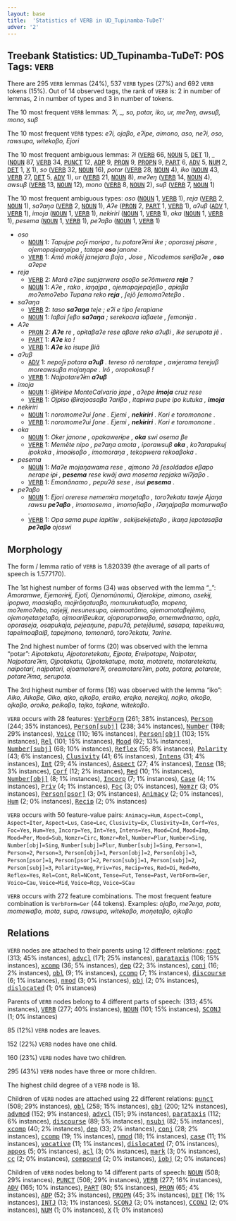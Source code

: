 ```yaml
---
layout: base
title:  'Statistics of VERB in UD_Tupinamba-TuDeT'
udver: '2'
---
```


## Treebank Statistics: UD_Tupinamba-TuDeT: POS Tags: `VERB`

There are 295 `VERB` lemmas (24%), 537 `VERB` types (27%) and 692 `VERB` tokens (15%).
Out of 14 observed tags, the rank of `VERB` is: 2 in number of lemmas, 2 in number of types and 3 in number of tokens.

The 10 most frequent `VERB` lemmas: <em>ʔi, _, so, potar, iko, ur, meʔeŋ, awsuβ, mono, suβ</em>

The 10 most frequent `VERB` types:  <em>eʔi, ojaβo, eʔipe, aimono, aso, neʔi, oso, rawsupa, witekoβo, Ejori</em>

The 10 most frequent ambiguous lemmas: <em>ʔi</em> (<tt><a href="tpn_tudet-pos-VERB.html">VERB</a></tt> 66, <tt><a href="tpn_tudet-pos-NOUN.html">NOUN</a></tt> 5, <tt><a href="tpn_tudet-pos-DET.html">DET</a></tt> 1), <em>_</em> (<tt><a href="tpn_tudet-pos-NOUN.html">NOUN</a></tt> 87, <tt><a href="tpn_tudet-pos-VERB.html">VERB</a></tt> 34, <tt><a href="tpn_tudet-pos-PUNCT.html">PUNCT</a></tt> 12, <tt><a href="tpn_tudet-pos-ADP.html">ADP</a></tt> 9, <tt><a href="tpn_tudet-pos-PRON.html">PRON</a></tt> 9, <tt><a href="tpn_tudet-pos-PROPN.html">PROPN</a></tt> 9, <tt><a href="tpn_tudet-pos-PART.html">PART</a></tt> 6, <tt><a href="tpn_tudet-pos-ADV.html">ADV</a></tt> 5, <tt><a href="tpn_tudet-pos-NUM.html">NUM</a></tt> 2, <tt><a href="tpn_tudet-pos-DET.html">DET</a></tt> 1, <tt><a href="tpn_tudet-pos-X.html">X</a></tt> 1), <em>so</em> (<tt><a href="tpn_tudet-pos-VERB.html">VERB</a></tt> 32, <tt><a href="tpn_tudet-pos-NOUN.html">NOUN</a></tt> 16), <em>potar</em> (<tt><a href="tpn_tudet-pos-VERB.html">VERB</a></tt> 28, <tt><a href="tpn_tudet-pos-NOUN.html">NOUN</a></tt> 4), <em>iko</em> (<tt><a href="tpn_tudet-pos-NOUN.html">NOUN</a></tt> 43, <tt><a href="tpn_tudet-pos-VERB.html">VERB</a></tt> 27, <tt><a href="tpn_tudet-pos-DET.html">DET</a></tt> 5, <tt><a href="tpn_tudet-pos-ADV.html">ADV</a></tt> 1), <em>ur</em> (<tt><a href="tpn_tudet-pos-VERB.html">VERB</a></tt> 21, <tt><a href="tpn_tudet-pos-NOUN.html">NOUN</a></tt> 8), <em>meʔeŋ</em> (<tt><a href="tpn_tudet-pos-VERB.html">VERB</a></tt> 14, <tt><a href="tpn_tudet-pos-NOUN.html">NOUN</a></tt> 4), <em>awsuβ</em> (<tt><a href="tpn_tudet-pos-VERB.html">VERB</a></tt> 13, <tt><a href="tpn_tudet-pos-NOUN.html">NOUN</a></tt> 12), <em>mono</em> (<tt><a href="tpn_tudet-pos-VERB.html">VERB</a></tt> 8, <tt><a href="tpn_tudet-pos-NOUN.html">NOUN</a></tt> 2), <em>suβ</em> (<tt><a href="tpn_tudet-pos-VERB.html">VERB</a></tt> 7, <tt><a href="tpn_tudet-pos-NOUN.html">NOUN</a></tt> 1)

The 10 most frequent ambiguous types:  <em>oso</em> (<tt><a href="tpn_tudet-pos-NOUN.html">NOUN</a></tt> 1, <tt><a href="tpn_tudet-pos-VERB.html">VERB</a></tt> 1), <em>reja</em> (<tt><a href="tpn_tudet-pos-VERB.html">VERB</a></tt> 2, <tt><a href="tpn_tudet-pos-NOUN.html">NOUN</a></tt> 1), <em>saʔaŋa</em> (<tt><a href="tpn_tudet-pos-VERB.html">VERB</a></tt> 2, <tt><a href="tpn_tudet-pos-NOUN.html">NOUN</a></tt> 1), <em>Aʔe</em> (<tt><a href="tpn_tudet-pos-PRON.html">PRON</a></tt> 2, <tt><a href="tpn_tudet-pos-PART.html">PART</a></tt> 1, <tt><a href="tpn_tudet-pos-VERB.html">VERB</a></tt> 1), <em>aʔuβ</em> (<tt><a href="tpn_tudet-pos-ADV.html">ADV</a></tt> 1, <tt><a href="tpn_tudet-pos-VERB.html">VERB</a></tt> 1), <em>imoja</em> (<tt><a href="tpn_tudet-pos-NOUN.html">NOUN</a></tt> 1, <tt><a href="tpn_tudet-pos-VERB.html">VERB</a></tt> 1), <em>nekɨriri</em> (<tt><a href="tpn_tudet-pos-NOUN.html">NOUN</a></tt> 1, <tt><a href="tpn_tudet-pos-VERB.html">VERB</a></tt> 1), <em>oka</em> (<tt><a href="tpn_tudet-pos-NOUN.html">NOUN</a></tt> 1, <tt><a href="tpn_tudet-pos-VERB.html">VERB</a></tt> 1), <em>pesema</em> (<tt><a href="tpn_tudet-pos-NOUN.html">NOUN</a></tt> 1, <tt><a href="tpn_tudet-pos-VERB.html">VERB</a></tt> 1), <em>peʔaβo</em> (<tt><a href="tpn_tudet-pos-NOUN.html">NOUN</a></tt> 1, <tt><a href="tpn_tudet-pos-VERB.html">VERB</a></tt> 1)


* <em>oso</em>
  * <tt><a href="tpn_tudet-pos-NOUN.html">NOUN</a></tt> 1: <em>Tapujpe poʃɨ morɨpa , tu potareʔɨmi ike ; oporasej pɨsare , ojemopajeaŋaipa , tatape <b>oso</b> janone .</em>
  * <tt><a href="tpn_tudet-pos-VERB.html">VERB</a></tt> 1: <em>Amõ mokõj janejara βoja , Jose , Nicodemos serɨβaʔe , <b>oso</b> aʔepe</em>
* <em>reja</em>
  * <tt><a href="tpn_tudet-pos-VERB.html">VERB</a></tt> 2: <em>Marã eʔipe supjarwera osoβo seʔõmwera <b>reja</b> ?</em>
  * <tt><a href="tpn_tudet-pos-NOUN.html">NOUN</a></tt> 1: <em>Aʔe , rako , iaŋajpa , ojemopajepajeβo , apɨaβa moʔemoʔebo Tupana reko <b>reja</b> , ʃejõ ʃemomaʔeteβo .</em>
* <em>saʔaŋa</em>
  * <tt><a href="tpn_tudet-pos-VERB.html">VERB</a></tt> 2: <em>taso <b>saʔaŋa</b> teje ; eʔi e tipo ʃerapiane</em>
  * <tt><a href="tpn_tudet-pos-NOUN.html">NOUN</a></tt> 1: <em>Iaβai ʃeβo <b>saʔaŋa</b> ; serekoara iaβaete , ʃemonɨja .</em>
* <em>Aʔe</em>
  * <tt><a href="tpn_tudet-pos-PRON.html">PRON</a></tt> 2: <em><b>Aʔe</b> re , opɨtaβaʔe rese aβare reko aʔuβi , ike serupota jẽ .</em>
  * <tt><a href="tpn_tudet-pos-PART.html">PART</a></tt> 1: <em><b>Aʔe</b> ko !</em>
  * <tt><a href="tpn_tudet-pos-VERB.html">VERB</a></tt> 1: <em><b>Aʔe</b> ko isupe βiã</em>
* <em>aʔuβ</em>
  * <tt><a href="tpn_tudet-pos-ADV.html">ADV</a></tt> 1: <em>nepoʃɨ potara <b>aʔuβ</b> . tereso rõ neratape , awjerama terejuβ moreawsuβa mojaŋape . Irõ , oropokosuβ !</em>
  * <tt><a href="tpn_tudet-pos-VERB.html">VERB</a></tt> 1: <em>Najpotareʔɨm <b>aʔuβ</b></em>
* <em>imoja</em>
  * <tt><a href="tpn_tudet-pos-NOUN.html">NOUN</a></tt> 1: <em>ɨβɨtɨrɨpe MonteCalvario jape , aʔepe <b>imoja</b> cruz rese</em>
  * <tt><a href="tpn_tudet-pos-VERB.html">VERB</a></tt> 1: <em>Ojpɨso ɨβɨrajoasaβa ʔarɨβo , itapɨwa pupe ipo kutuka , <b>imoja</b></em>
* <em>nekɨriri</em>
  * <tt><a href="tpn_tudet-pos-NOUN.html">NOUN</a></tt> 1: <em>noromomeʔui ʃone . Ejemi , <b>nekɨriri</b> . Kori e toromonone .</em>
  * <tt><a href="tpn_tudet-pos-VERB.html">VERB</a></tt> 1: <em>noromomeʔui ʃone . Ejemi , <b>nekɨriri</b> . Kori e toromonone .</em>
* <em>oka</em>
  * <tt><a href="tpn_tudet-pos-NOUN.html">NOUN</a></tt> 1: <em>Oker janone , opakawerɨpe , <b>oka</b> swi osema βe</em>
  * <tt><a href="tpn_tudet-pos-VERB.html">VERB</a></tt> 1: <em>Memẽte nipo , peʔaŋa amota , iporawsuβ <b>oka</b> , koʔarapukuj ipokoka , imoaɨsoβo , imomoraŋa , tekopwera rekoaβoka .</em>
* <em>pesema</em>
  * <tt><a href="tpn_tudet-pos-NOUN.html">NOUN</a></tt> 1: <em>Maʔe mojaŋawama rese , ajmono ʔã ʃesoldados eβapo nerape ɨpɨ , <b>pesema</b> rese kwãj awa mosema repjaka wiʔjaβo .</em>
  * <tt><a href="tpn_tudet-pos-VERB.html">VERB</a></tt> 1: <em>Emonãnamo , pepuʔã sese , isui <b>pesema</b> .</em>
* <em>peʔaβo</em>
  * <tt><a href="tpn_tudet-pos-NOUN.html">NOUN</a></tt> 1: <em>Ejori orerese nememɨra moŋetaβo , toroʔekatu tawje Ajaŋa rawsu <b>peʔaβo</b> , imomosema , imomoʃɨaβo , iʔaŋajpaβa momurwaβo .</em>
  * <tt><a href="tpn_tudet-pos-VERB.html">VERB</a></tt> 1: <em>Opa sama pupe iapɨtĩw , sekɨjsekɨjeteβo , ikaŋa jepotasaβa <b>peʔaβo</b> ojoswi</em>

## Morphology

The form / lemma ratio of `VERB` is 1.820339 (the average of all parts of speech is 1.577170).

The 1st highest number of forms (34) was observed with the lemma “_”: <em>Amoramwe, Ejemorɨrɨj, Ejotĩ, Ojenomũnomũ, Ojerokɨpe, aimono, asekɨj, ipopwa, moasɨ́aβo, mojɨrõŋatuaβo, momurukatuaβo, mopena, moʔemoʔebo, najejɨj, nesunesupa, oiemoatãmo, ojemomotaβejẽmo, ojemoŋetaŋetaβo, ojmoariβeukar, ojoporuporwaβo, omemwãnamo, opja, oporaseja, osapukaja, pejeaŋune, pepuʔã, petejẽumẽ, sasapa, tapeikuwa, tapeimoaβaíβ, tapejmono, tomonarõ, toroʔekatu, ʔarine</em>.

The 2nd highest number of forms (20) was observed with the lemma “potar”: <em>Aipotakatu, Ajpotaretekatu, Ejpota, Ereipotape, Naipotar, Najpotareʔɨm, Ojpotakatu, Ojpotakatupe, mota, motarete, motaretekatu, naipotari, najpotari, ojoamotareʔɨ̃, oreamotareʔɨm, pota, potara, potarete, potareʔɨma, serupota</em>.

The 3rd highest number of forms (16) was observed with the lemma “iko”: <em>Aiko, Aikoβe, Oiko, ajko, ejkoβo, ereiko, erejko, nerejkoj, nojko, oikoβo, ojkoβo, oroiko, peikoβo, tojko, tojkone, witekoβo</em>.

`VERB` occurs with 28 features: <tt><a href="tpn_tudet-feat-VerbForm.html">VerbForm</a></tt> (261; 38% instances), <tt><a href="tpn_tudet-feat-Person.html">Person</a></tt> (244; 35% instances), <tt><a href="tpn_tudet-feat-Person-subj.html">Person[subj]</a></tt> (238; 34% instances), <tt><a href="tpn_tudet-feat-Number.html">Number</a></tt> (198; 29% instances), <tt><a href="tpn_tudet-feat-Voice.html">Voice</a></tt> (110; 16% instances), <tt><a href="tpn_tudet-feat-Person-obj.html">Person[obj]</a></tt> (103; 15% instances), <tt><a href="tpn_tudet-feat-Rel.html">Rel</a></tt> (101; 15% instances), <tt><a href="tpn_tudet-feat-Mood.html">Mood</a></tt> (92; 13% instances), <tt><a href="tpn_tudet-feat-Number-subj.html">Number[subj]</a></tt> (68; 10% instances), <tt><a href="tpn_tudet-feat-Reflex.html">Reflex</a></tt> (55; 8% instances), <tt><a href="tpn_tudet-feat-Polarity.html">Polarity</a></tt> (43; 6% instances), <tt><a href="tpn_tudet-feat-Clusivity.html">Clusivity</a></tt> (41; 6% instances), <tt><a href="tpn_tudet-feat-Intens.html">Intens</a></tt> (31; 4% instances), <tt><a href="tpn_tudet-feat-Int.html">Int</a></tt> (29; 4% instances), <tt><a href="tpn_tudet-feat-Aspect.html">Aspect</a></tt> (27; 4% instances), <tt><a href="tpn_tudet-feat-Tense.html">Tense</a></tt> (18; 3% instances), <tt><a href="tpn_tudet-feat-Corf.html">Corf</a></tt> (12; 2% instances), <tt><a href="tpn_tudet-feat-Red.html">Red</a></tt> (10; 1% instances), <tt><a href="tpn_tudet-feat-Number-obj.html">Number[obj]</a></tt> (8; 1% instances), <tt><a href="tpn_tudet-feat-Incorp.html">Incorp</a></tt> (7; 1% instances), <tt><a href="tpn_tudet-feat-Case.html">Case</a></tt> (4; 1% instances), <tt><a href="tpn_tudet-feat-Priv.html">Priv</a></tt> (4; 1% instances), <tt><a href="tpn_tudet-feat-Foc.html">Foc</a></tt> (3; 0% instances), <tt><a href="tpn_tudet-feat-Nomzr.html">Nomzr</a></tt> (3; 0% instances), <tt><a href="tpn_tudet-feat-Person-psor.html">Person[psor]</a></tt> (3; 0% instances), <tt><a href="tpn_tudet-feat-Animacy.html">Animacy</a></tt> (2; 0% instances), <tt><a href="tpn_tudet-feat-Hum.html">Hum</a></tt> (2; 0% instances), <tt><a href="tpn_tudet-feat-Recip.html">Recip</a></tt> (2; 0% instances)

`VERB` occurs with 50 feature-value pairs: `Animacy=Hum`, `Aspect=Compl`, `Aspect=Iter`, `Aspect=Lus`, `Case=Loc`, `Clusivity=Ex`, `Clusivity=In`, `Corf=Yes`, `Foc=Yes`, `Hum=Yes`, `Incorp=Yes`, `Int=Yes`, `Intens=Yes`, `Mood=Cnd`, `Mood=Imp`, `Mood=Per`, `Mood=Sub`, `Nomzr=Circ`, `Nomzr=Rel`, `Number=Plur`, `Number=Sing`, `Number[obj]=Sing`, `Number[subj]=Plur`, `Number[subj]=Sing`, `Person=1`, `Person=2`, `Person=3`, `Person[obj]=1`, `Person[obj]=2`, `Person[obj]=3`, `Person[psor]=1`, `Person[psor]=2`, `Person[subj]=1`, `Person[subj]=2`, `Person[subj]=3`, `Polarity=Neg`, `Priv=Yes`, `Recip=Yes`, `Red=Di`, `Red=Mo`, `Reflex=Yes`, `Rel=Cont`, `Rel=NCont`, `Tense=Fut`, `Tense=Past`, `VerbForm=Ger`, `Voice=Cau`, `Voice=Mid`, `Voice=Rcp`, `Voice=SCau`

`VERB` occurs with 272 feature combinations.
The most frequent feature combination is `VerbForm=Ger` (44 tokens).
Examples: <em>ojaβo, meʔeŋa, pota, momewaβo, mota, supa, rawsupa, witekoβo, moŋetaβo, ojkoβo</em>


## Relations

`VERB` nodes are attached to their parents using 12 different relations: <tt><a href="tpn_tudet-dep-root.html">root</a></tt> (313; 45% instances), <tt><a href="tpn_tudet-dep-advcl.html">advcl</a></tt> (171; 25% instances), <tt><a href="tpn_tudet-dep-parataxis.html">parataxis</a></tt> (106; 15% instances), <tt><a href="tpn_tudet-dep-xcomp.html">xcomp</a></tt> (36; 5% instances), <tt><a href="tpn_tudet-dep-dep.html">dep</a></tt> (22; 3% instances), <tt><a href="tpn_tudet-dep-conj.html">conj</a></tt> (16; 2% instances), <tt><a href="tpn_tudet-dep-obl.html">obl</a></tt> (9; 1% instances), <tt><a href="tpn_tudet-dep-ccomp.html">ccomp</a></tt> (7; 1% instances), <tt><a href="tpn_tudet-dep-discourse.html">discourse</a></tt> (6; 1% instances), <tt><a href="tpn_tudet-dep-nmod.html">nmod</a></tt> (3; 0% instances), <tt><a href="tpn_tudet-dep-obj.html">obj</a></tt> (2; 0% instances), <tt><a href="tpn_tudet-dep-dislocated.html">dislocated</a></tt> (1; 0% instances)

Parents of `VERB` nodes belong to 4 different parts of speech:  (313; 45% instances), <tt><a href="tpn_tudet-pos-VERB.html">VERB</a></tt> (277; 40% instances), <tt><a href="tpn_tudet-pos-NOUN.html">NOUN</a></tt> (101; 15% instances), <tt><a href="tpn_tudet-pos-SCONJ.html">SCONJ</a></tt> (1; 0% instances)

85 (12%) `VERB` nodes are leaves.

152 (22%) `VERB` nodes have one child.

160 (23%) `VERB` nodes have two children.

295 (43%) `VERB` nodes have three or more children.

The highest child degree of a `VERB` node is 18.

Children of `VERB` nodes are attached using 22 different relations: <tt><a href="tpn_tudet-dep-punct.html">punct</a></tt> (508; 29% instances), <tt><a href="tpn_tudet-dep-obl.html">obl</a></tt> (258; 15% instances), <tt><a href="tpn_tudet-dep-obj.html">obj</a></tt> (200; 12% instances), <tt><a href="tpn_tudet-dep-advmod.html">advmod</a></tt> (152; 9% instances), <tt><a href="tpn_tudet-dep-advcl.html">advcl</a></tt> (151; 9% instances), <tt><a href="tpn_tudet-dep-parataxis.html">parataxis</a></tt> (112; 6% instances), <tt><a href="tpn_tudet-dep-discourse.html">discourse</a></tt> (89; 5% instances), <tt><a href="tpn_tudet-dep-nsubj.html">nsubj</a></tt> (82; 5% instances), <tt><a href="tpn_tudet-dep-xcomp.html">xcomp</a></tt> (40; 2% instances), <tt><a href="tpn_tudet-dep-dep.html">dep</a></tt> (33; 2% instances), <tt><a href="tpn_tudet-dep-conj.html">conj</a></tt> (28; 2% instances), <tt><a href="tpn_tudet-dep-ccomp.html">ccomp</a></tt> (19; 1% instances), <tt><a href="tpn_tudet-dep-nmod.html">nmod</a></tt> (18; 1% instances), <tt><a href="tpn_tudet-dep-case.html">case</a></tt> (11; 1% instances), <tt><a href="tpn_tudet-dep-vocative.html">vocative</a></tt> (11; 1% instances), <tt><a href="tpn_tudet-dep-dislocated.html">dislocated</a></tt> (7; 0% instances), <tt><a href="tpn_tudet-dep-appos.html">appos</a></tt> (5; 0% instances), <tt><a href="tpn_tudet-dep-acl.html">acl</a></tt> (3; 0% instances), <tt><a href="tpn_tudet-dep-mark.html">mark</a></tt> (3; 0% instances), <tt><a href="tpn_tudet-dep-cc.html">cc</a></tt> (2; 0% instances), <tt><a href="tpn_tudet-dep-compound.html">compound</a></tt> (2; 0% instances), <tt><a href="tpn_tudet-dep-iobj.html">iobj</a></tt> (2; 0% instances)

Children of `VERB` nodes belong to 14 different parts of speech: <tt><a href="tpn_tudet-pos-NOUN.html">NOUN</a></tt> (508; 29% instances), <tt><a href="tpn_tudet-pos-PUNCT.html">PUNCT</a></tt> (508; 29% instances), <tt><a href="tpn_tudet-pos-VERB.html">VERB</a></tt> (277; 16% instances), <tt><a href="tpn_tudet-pos-ADV.html">ADV</a></tt> (165; 10% instances), <tt><a href="tpn_tudet-pos-PART.html">PART</a></tt> (80; 5% instances), <tt><a href="tpn_tudet-pos-PRON.html">PRON</a></tt> (65; 4% instances), <tt><a href="tpn_tudet-pos-ADP.html">ADP</a></tt> (52; 3% instances), <tt><a href="tpn_tudet-pos-PROPN.html">PROPN</a></tt> (45; 3% instances), <tt><a href="tpn_tudet-pos-DET.html">DET</a></tt> (16; 1% instances), <tt><a href="tpn_tudet-pos-INTJ.html">INTJ</a></tt> (13; 1% instances), <tt><a href="tpn_tudet-pos-SCONJ.html">SCONJ</a></tt> (3; 0% instances), <tt><a href="tpn_tudet-pos-CCONJ.html">CCONJ</a></tt> (2; 0% instances), <tt><a href="tpn_tudet-pos-NUM.html">NUM</a></tt> (1; 0% instances), <tt><a href="tpn_tudet-pos-X.html">X</a></tt> (1; 0% instances)

